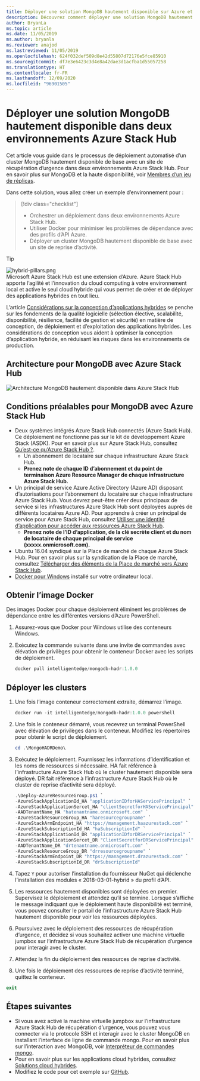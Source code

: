 ```yaml
---
title: Déployer une solution MongoDB hautement disponible sur Azure et Azure Stack Hub
description: Découvrez comment déployer une solution MongoDB hautement disponible sur Azure et Azure Stack Hub
author: BryanLa
ms.topic: article
ms.date: 11/05/2019
ms.author: bryanla
ms.reviewer: anajod
ms.lastreviewed: 11/05/2019
ms.openlocfilehash: 624f032def509d8e42d55807d72176e5fce85910
ms.sourcegitcommit: df7e3e6423c3d4e8a42dae3d1acfba1d55057258
ms.translationtype: HT
ms.contentlocale: fr-FR
ms.lasthandoff: 12/09/2020
ms.locfileid: "96901505"
---
```

# <a name="deploy-a-highly-available-mongodb-solution-across-two-azure-stack-hub-environments"></a>Déployer une solution MongoDB hautement disponible dans deux environnements Azure Stack Hub

Cet article vous guide dans le processus de déploiement automatisé d’un cluster MongoDB hautement disponible de base avec un site de récupération d’urgence dans deux environnements Azure Stack Hub. Pour en savoir plus sur MongoDB et la haute disponibilité, voir [Membres d’un jeu de réplicas](https://docs.mongodb.com/manual/core/replica-set-members/).

Dans cette solution, vous allez créer un exemple d’environnement pour :

> [!div class="checklist"]
> - Orchestrer un déploiement dans deux environnements Azure Stack Hub.
> - Utiliser Docker pour minimiser les problèmes de dépendance avec des profils d’API Azure.
> - Déployer un cluster MongoDB hautement disponible de base avec un site de reprise d’activité.

> [!Tip]  
> ![hybrid-pillars.png](./media/solution-deployment-guide-cross-cloud-scaling/hybrid-pillars.png)  
> Microsoft Azure Stack Hub est une extension d’Azure. Azure Stack Hub apporte l’agilité et l’innovation du cloud computing à votre environnement local et active le seul cloud hybride qui vous permet de créer et de déployer des applications hybrides en tout lieu.  
> 
> L’article [Considérations sur la conception d’applications hybrides](overview-app-design-considerations.md) se penche sur les fondements de la qualité logicielle (sélection élective, scalabilité, disponibilité, résilience, facilité de gestion et sécurité) en matière de conception, de déploiement et d’exploitation des applications hybrides. Les considérations de conception vous aident à optimiser la conception d’application hybride, en réduisant les risques dans les environnements de production.

## <a name="architecture-for-mongodb-with-azure-stack-hub"></a>Architecture pour MongoDB avec Azure Stack Hub

![Architecture MongoDB hautement disponible dans Azure Stack Hub](media/solution-deployment-guide-mongodb-ha/image1.png)

## <a name="prerequisites-for-mongodb-with-azure-stack-hub"></a>Conditions préalables pour MongoDB avec Azure Stack Hub

- Deux systèmes intégrés Azure Stack Hub connectés (Azure Stack Hub). Ce déploiement ne fonctionne pas sur le kit de développement Azure Stack (ASDK). Pour en savoir plus sur Azure Stack Hub, consultez [Qu’est-ce qu’Azure Stack Hub ?](https://azure.microsoft.com/products/azure-stack/hub/).
  - Un abonnement de locataire sur chaque infrastructure Azure Stack Hub. 
  - **Prenez note de chaque ID d’abonnement et du point de terminaison Azure Resource Manager de chaque infrastructure Azure Stack Hub.**
- Un principal de service Azure Active Directory (Azure AD) disposant d’autorisations pour l’abonnement du locataire sur chaque infrastructure Azure Stack Hub. Vous devrez peut-être créer deux principaux de service si les infrastructures Azure Stack Hub sont déployées auprès de différents locataires Azure AD. Pour apprendre à créer un principal de service pour Azure Stack Hub, consultez [Utiliser une identité d’application pour accéder aux ressources Azure Stack Hub](/azure-stack/user/azure-stack-create-service-principals).
  - **Prenez note de l’ID d’application, de la clé secrète client et du nom de locataire de chaque principal de service (xxxxx.onmicrosoft.com).**
- Ubuntu 16.04 syndiqué sur la Place de marché de chaque Azure Stack Hub. Pour en savoir plus sur la syndication de la Place de marché, consultez [Télécharger des éléments de la Place de marché vers Azure Stack Hub](/azure-stack/operator/azure-stack-download-azure-marketplace-item).
- [Docker pour Windows](https://docs.docker.com/docker-for-windows/) installé sur votre ordinateur local.

## <a name="get-the-docker-image"></a>Obtenir l’image Docker

Des images Docker pour chaque déploiement éliminent les problèmes de dépendance entre les différentes versions d’Azure PowerShell.

1. Assurez-vous que Docker pour Windows utilise des conteneurs Windows.
2. Exécutez la commande suivante dans une invite de commandes avec élévation de privilèges pour obtenir le conteneur Docker avec les scripts de déploiement.

    ```powershell  
    docker pull intelligentedge/mongodb-hadr:1.0.0
    ```

## <a name="deploy-the-clusters"></a>Déployer les clusters

1. Une fois l’image conteneur correctement extraite, démarrez l’image.

    ```powershell  
    docker run -it intelligentedge/mongodb-hadr:1.0.0 powershell
    ```

2. Une fois le conteneur démarré, vous recevrez un terminal PowerShell avec élévation de privilèges dans le conteneur. Modifiez les répertoires pour obtenir le script de déploiement.

    ```powershell  
    cd .\MongoHADRDemo\
    ```

3. Exécutez le déploiement. Fournissez les informations d’identification et les noms de ressources si nécessaire. HA fait référence à l’infrastructure Azure Stack Hub où le cluster hautement disponible sera déployé. DR fait référence à l’infrastructure Azure Stack Hub où le cluster de reprise d’activité sera déployé.

    ```powershell
    .\Deploy-AzureResourceGroup.ps1 `
    -AzureStackApplicationId_HA "applicationIDforHAServicePrincipal" `
    -AzureStackApplicationSercet_HA "clientSecretforHAServicePrincipal" `
    -AADTenantName_HA "hatenantname.onmicrosoft.com" `
    -AzureStackResourceGroup_HA "haresourcegroupname" `
    -AzureStackArmEndpoint_HA "https://management.haazurestack.com" `
    -AzureStackSubscriptionId_HA "haSubscriptionId" `
    -AzureStackApplicationId_DR "applicationIDforDRServicePrincipal" `
    -AzureStackApplicationSercet_DR "ClientSecretforDRServicePrincipal" `
    -AADTenantName_DR "drtenantname.onmicrosoft.com" `
    -AzureStackResourceGroup_DR "drresourcegroupname" `
    -AzureStackArmEndpoint_DR "https://management.drazurestack.com" `
    -AzureStackSubscriptionId_DR "drSubscriptionId"
    ```

4. Tapez `Y` pour autoriser l’installation du fournisseur NuGet qui déclenche l’installation des modules « 2018-03-01-hybrid » du profil d’API.

5. Les ressources hautement disponibles sont déployées en premier. Supervisez le déploiement et attendez qu’il se termine. Lorsque s’affiche le message indiquant que le déploiement haute disponibilité est terminé, vous pouvez consulter le portail de l’infrastructure Azure Stack Hub hautement disponible pour voir les ressources déployées.

6. Poursuivez avec le déploiement des ressources de récupération d’urgence, et décidez si vous souhaitez activer une machine virtuelle jumpbox sur l’infrastructure Azure Stack Hub de récupération d’urgence pour interagir avec le cluster.

7. Attendez la fin du déploiement des ressources de reprise d’activité.

8. Une fois le déploiement des ressources de reprise d’activité terminé, quittez le conteneur.

  ```powershell
  exit
  ```

## <a name="next-steps"></a>Étapes suivantes

- Si vous avez activé la machine virtuelle jumpbox sur l’infrastructure Azure Stack Hub de récupération d’urgence, vous pouvez vous connecter via le protocole SSH et interagir avec le cluster MongoDB en installant l’interface de ligne de commande mongo. Pour en savoir plus sur l’interaction avec MongoDB, voir [Interpréteur de commandes mongo](https://docs.mongodb.com/manual/mongo/).
- Pour en savoir plus sur les applications cloud hybrides, consultez [Solutions cloud hybrides](/azure-stack/user/).
- Modifiez le code pour cet exemple sur [GitHub](https://github.com/Azure-Samples/azure-intelligent-edge-patterns).
